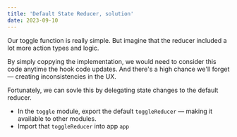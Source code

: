 ```yaml
---
title: 'Default State Reducer, solution'
date: 2023-09-10
---
```


Our toggle function is really simple. But imagine that the reducer included a lot more action types and logic.

By simply coppying the implementation, we would need to consider this code anytime the hook code updates. And there's a high chance we'll forget — creating inconsistencies in the UX.

Fortunately, we can sovle this by delegating state changes to the default reducer.

- In the `toggle` module, export the default `toggleReducer` — making it available to other modules.
- Import that `toggleReducer` into app `app`
